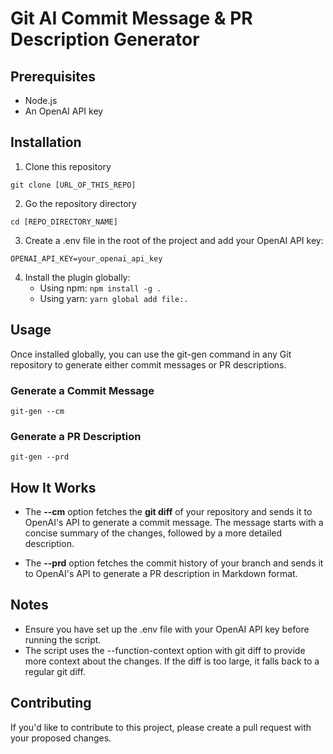 # Git AI Commit Message & PR Description Generator

## Prerequisites
- Node.js
- An OpenAI API key

## Installation
1. Clone this repository

``` git clone [URL_OF_THIS_REPO] ```

2. Go the repository directory

``` cd [REPO_DIRECTORY_NAME] ```

3. Create a .env file in the root of the project and add your OpenAI API key:

``` OPENAI_API_KEY=your_openai_api_key ```

4. Install the plugin globally:
   - Using npm:
   ``` npm install -g . ```
   - Using yarn: 
   ``` yarn global add file:. ```

## Usage
Once installed globally, you can use the git-gen command in any Git repository to generate either commit messages or PR descriptions.
### Generate a Commit Message
``` git-gen --cm ```
### Generate a PR Description
``` git-gen --prd ```

## How It Works
- The **--cm** option fetches the **git diff** of your repository and sends it to OpenAI's API to generate a commit message. The message starts with a concise summary of the changes, followed by a more detailed description.

- The **--prd** option fetches the commit history of your branch and sends it to OpenAI's API to generate a PR description in Markdown format.

## Notes
- Ensure you have set up the .env file with your OpenAI API key before running the script.
- The script uses the --function-context option with git diff to provide more context about the changes. If the diff is too large, it falls back to a regular git diff.

## Contributing
If you'd like to contribute to this project, please create a pull request with your proposed changes.
